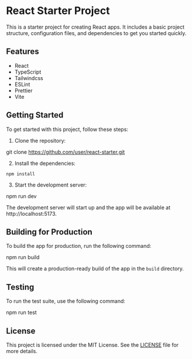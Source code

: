# React Starter Project

This is a starter project for creating React apps. It includes a basic project structure, configuration files, and dependencies to get you started quickly.

## Features

- React
- TypeScript
- Tailwindcss
- ESLint
- Prettier
- Vite

## Getting Started

To get started with this project, follow these steps:

1. Clone the repository:

git clone https://github.com/user/react-starter.git

2. Install the dependencies:
```
npm install
```
3. Start the development server:

npm run dev

The development server will start up and the app will be available at http://localhost:5173.

## Building for Production

To build the app for production, run the following command:

npm run build

This will create a production-ready build of the app in the `build` directory.

## Testing

To run the test suite, use the following command:

npm run test

## License

This project is licensed under the MIT License. See the [LICENSE](LICENSE) file for more details.
